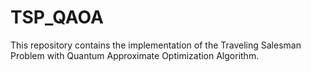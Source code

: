 # TSP_QAOA
This repository contains the implementation of the Traveling Salesman Problem with Quantum Approximate Optimization Algorithm.
